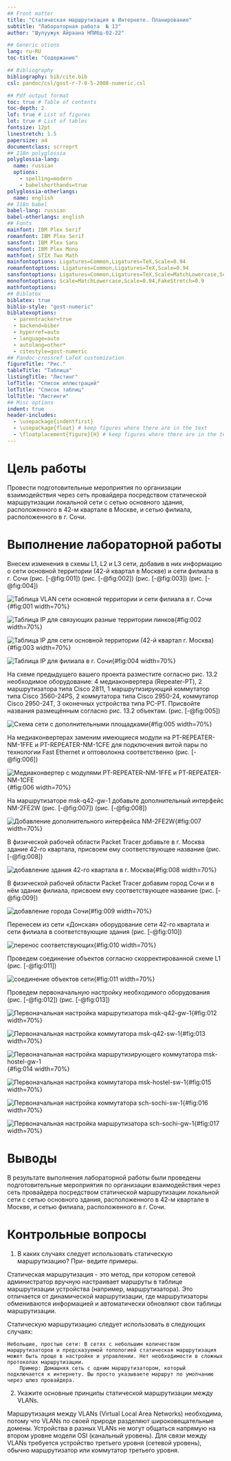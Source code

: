 ```yaml
---
## Front matter
title: "Статическая маршрутизация в Интернете. Планирование"
subtitle: "Лабораторная работа  № 13"
author: "Шулуужук Айраана НПИбд-02-22"

## Generic otions
lang: ru-RU
toc-title: "Содержание"

## Bibliography
bibliography: bib/cite.bib
csl: pandoc/csl/gost-r-7-0-5-2008-numeric.csl

## Pdf output format
toc: true # Table of contents
toc-depth: 2
lof: true # List of figures
lot: true # List of tables
fontsize: 12pt
linestretch: 1.5
papersize: a4
documentclass: scrreprt
## I18n polyglossia
polyglossia-lang:
  name: russian
  options:
	- spelling=modern
	- babelshorthands=true
polyglossia-otherlangs:
  name: english
## I18n babel
babel-lang: russian
babel-otherlangs: english
## Fonts
mainfont: IBM Plex Serif
romanfont: IBM Plex Serif
sansfont: IBM Plex Sans
monofont: IBM Plex Mono
mathfont: STIX Two Math
mainfontoptions: Ligatures=Common,Ligatures=TeX,Scale=0.94
romanfontoptions: Ligatures=Common,Ligatures=TeX,Scale=0.94
sansfontoptions: Ligatures=Common,Ligatures=TeX,Scale=MatchLowercase,Scale=0.94
monofontoptions: Scale=MatchLowercase,Scale=0.94,FakeStretch=0.9
mathfontoptions:
## Biblatex
biblatex: true
biblio-style: "gost-numeric"
biblatexoptions:
  - parentracker=true
  - backend=biber
  - hyperref=auto
  - language=auto
  - autolang=other*
  - citestyle=gost-numeric
## Pandoc-crossref LaTeX customization
figureTitle: "Рис."
tableTitle: "Таблица"
listingTitle: "Листинг"
lofTitle: "Список иллюстраций"
lotTitle: "Список таблиц"
lolTitle: "Листинги"
## Misc options
indent: true
header-includes:
  - \usepackage{indentfirst}
  - \usepackage{float} # keep figures where there are in the text
  - \floatplacement{figure}{H} # keep figures where there are in the text
---
```


# Цель работы

Провести подготовительные мероприятия по организации взаимодействия через сеть провайдера посредством статической маршрутизации локальной сети с сетью основного здания, расположенного в 42-м квартале в Москве, и сетью филиала, расположенного в г. Сочи.
 
# Выполнение лабораторной работы

Внесем изменения в схемы L1, L2 и L3 сети, добавив в них информацию о сети основной территории (42-й квартал в Москве) и сети филиала в г. Сочи (рис. [-@fig:001]) (рис. [-@fig:002]) (рис. [-@fig:003]) (рис. [-@fig:004])

![Таблица VLAN сети основной территории и сети филиала в г. Сочи](image/1.png){#fig:001 width=70%}

![Таблица IP для связующих разные территории линков](image/2.png){#fig:002 width=70%}

![Таблица IP для сети основной территории (42-й квартал г. Москва)](image/3.png){#fig:003 width=70%}

![Таблица IP для филиала в г. Сочи](image/4.png){#fig:004 width=70%}

На схеме предыдущего вашего проекта разместите согласно рис. 13.2 необходимое оборудование: 4 медиаконвертера (Repeater-PT), 2 маршрутизатора типа Cisco 2811, 1 маршрутизирующий коммутатор типа Cisco 3560-24PS, 2 коммутатора типа Cisco 2950-24, коммутатор Cisco 2950-24T, 3 оконечных устройства типа PC-PT. Присвойте названия размещённым согласно рис. 13.2 объектам. (рис. [-@fig:005])

![Схема сети с дополнительными площадками](image/5.png){#fig:005 width=70%}

На медиаконвертерах заменим имеющиеся модули на PT-REPEATER-NM-1FFE и PT-REPEATER-NM-1CFE для подключения витой пары по технологии Fast Ethernet и оптоволокна соответственно (рис. [-@fig:006])

![Медиаконвертер с модулями PT-REPEATER-NM-1FFE и PT-REPEATER-NM-1CFE](image/6.png){#fig:006 width=70%}

На маршрутизаторе msk-q42-gw-1 добавьте дополнительный интерфейс NM-2FE2W (рис. [-@fig:007]) (рис. [-@fig:008])

![Добавление дополнительного интерфейса NM-2FE2W](image/7.png){#fig:007 width=70%}

В физической рабочей области Packet Tracer добавьте в г. Москва здание 42-го квартала, присвоем ему соответствующее название (рис. [-@fig:008])

![добавление здания 42-го квартала в г. Москва](image/8.png){#fig:008 width=70%}

В физической рабочей области Packet Tracer добавим город Сочи и в нём здание филиала, присвоем ему соответствующее название (рис. [-@fig:009])

![добавление города Сочи](image/9.png){#fig:009 width=70%}

Перенесем из сети «Донская» оборудование сети 42-го квартала и сети филиала в соответствующие здания (рис. [-@fig:010])

![перенос соответствующих ](image/10.png){#fig:010 width=70%}

Проведем соединение объектов согласно скорректированной схеме L1 (рис. [-@fig:011])

![соединение объектов сети](image/11.png){#fig:011 width=70%}

Проведем первоначальную настройку необходимого оборудования (рис. [-@fig:012]) (рис. [-@fig:013])

![Первоначальная настройка маршрутизатора msk-q42-gw-1](image/12.png){#fig:012 width=70%}

![Первоначальная настройка коммутатора msk-q42-sw-1](image/13.png){#fig:013 width=70%}

![Первоначальная настройка маршрутизирующего коммутатора msk-hostel-gw-1](image/14.png){#fig:014 width=70%}

![Первоначальная настройка коммутатора msk-hostel-sw-1](image/15.png){#fig:015 width=70%}

![Первоначальная настройка коммутатора sch-sochi-sw-1](image/16.png){#fig:016 width=70%}

![Первоначальная настройка маршрутизатора sch-sochi-gw-1](image/17.png){#fig:017 width=70%}

# Выводы

В результате выполнения лабораторной работы были проведены подготовительные мероприятия по организации взаимодействия через сеть провайдера посредством статической маршрутизации локальной сети с сетью основного здания, расположенного в 42-м квартале в Москве, и сетью филиала, расположенного в г. Сочи.

# Контрольные вопросы

1. В каких случаях следует использовать статическую маршрутизацию? При-
ведите примеры.

Статическая маршрутизация - это метод, при котором сетевой администратор вручную настраивает маршруты в таблице маршрутизации устройства (например, маршрутизатора). Это отличается от динамической маршрутизации, где маршрутизаторы обмениваются информацией и автоматически обновляют свои таблицы маршрутизации.

Статическую маршрутизацию следует использовать в следующих случаях:

    Небольшие, простые сети: В сетях с небольшим количеством маршрутизаторов и предсказуемой топологией статическая маршрутизация может быть проще в настройке и управлении. Нет необходимости в сложных протоколах маршрутизации.
        Пример: Домашняя сеть с одним маршрутизатором, который подключается к интернету. Вы просто указываете маршрут по умолчанию через шлюз провайдера.

2. Укажите основные принципы статической маршрутизации между VLANs.

Маршрутизация между VLANs (Virtual Local Area Networks) необходима, потому что VLANs по своей природе разделяют широковещательные домены. Устройства в разных VLANs не могут общаться напрямую на втором уровне модели OSI (канальный уровень). Для связи между VLANs требуется устройство третьего уровня (сетевой уровень), обычно маршрутизатор или коммутатор третьего уровня.

